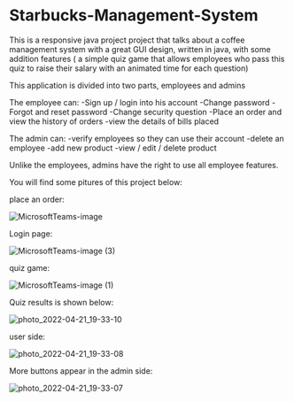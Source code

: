 # Starbucks-Management-System

This is a responsive java project project that talks about a coffee management system with a great GUI design, written in java, with some addition features 
( a simple quiz game that allows employees who pass this quiz to raise their salary with an animated time for each question)

This application is divided into two parts, employees and admins

The employee can:
  -Sign up / login into his account 
  -Change password
  -Forgot and reset password
  -Change security question
  -Place an order and view the history of orders
  -view the details of bills placed 
 
 
The admin can: 
  -verify employees so they can use their account
  -delete an employee
  -add new product
  -view / edit / delete product
  
Unlike the employees, admins have the right to use all employee features.

You will find some pitures of this project below:


place an order:

![MicrosoftTeams-image](https://user-images.githubusercontent.com/104064533/164467081-ffe05cf6-1192-4a63-bd0b-e5e7f50f063c.png)


Login page:

![MicrosoftTeams-image (3)](https://user-images.githubusercontent.com/104064533/164509256-e81f50d8-b1b3-4157-98c5-0267752ebbc8.png)


quiz game:

![MicrosoftTeams-image (1)](https://user-images.githubusercontent.com/104064533/164467339-b2cdeb41-f2d6-4f48-a409-57364fd8f7a9.png)


Quiz results is shown below:

![photo_2022-04-21_19-33-10](https://user-images.githubusercontent.com/104064533/164508318-b4d12231-f315-481d-acaa-19c82746c466.jpg)


user side:

![photo_2022-04-21_19-33-08](https://user-images.githubusercontent.com/104064533/164508831-6e71b7da-46ce-4d2c-8697-a8a0d96d57e0.jpg)


More buttons appear in the admin side:

![photo_2022-04-21_19-33-07](https://user-images.githubusercontent.com/104064533/164508583-80e27109-9276-4459-b828-0ae986dbd69b.jpg)


  
